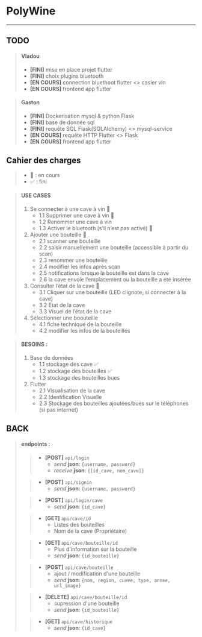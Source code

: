 # PolyWine

----

## TODO
> #### Vladou
> - **[FINI]** mise en place projet flutter
> - **[FINI]** choix plugins bluetooth
> - **[EN COURS]** connection bluethoot flutter <> casier vin
> - **[EN COURS]** frontend app flutter

> #### Gaston
> - **[FINI]** Dockerisation mysql & python Flask
> - **[FINI]** base de donnée sql
> - **[FINI]** requête SQL Flask(SQLAlchemy) <> mysql-service
> - **[EN COURS]** requête HTTP Flutter <> Flask
> - **[EN COURS]** frontend app flutter

## Cahier des charges 
> - 🔨 : en cours
> - ✅ : fini 

> #### USE CASES
> 1. Se connecter à une cave à vin 🔨
>     - 1.1 Supprimer une cave à vin	🔨
>     - 1.2 Renommer une cave à vin
>     - 1.3 Activer le bluetooth (s’il n’est pas activé) 🔨
> 2. Ajouter une bouteille 🔨
>     - 2.1 scanner une bouteille
>     - 2.2 saisir manuellement une bouteille (accessible à partir du scan)
>     - 2.3 renommer une bouteille
>     - 2.4 modifier les infos après scan
>     - 2.5 notifications lorsque la bouteille est dans la cave
>     - 2.6 la cave envoie l’emplacement ou la bouteille a été insérée
> 3. Consulter l’état de la cave 🔨
>     - 3.1 Cliquer sur une bouteille (LED clignote, si connecter à la cave)
>     - 3.2 Etat de la cave
>     - 3.3 Visuel de l’état de la cave
> 4. Sélectionner une boouteille
>     - 4.1 fiche technique de la bouteille
>     - 4.2 modifier les infos de la bouteilles

> #### BESOINS :
> 1. Base de données 
>	    - 1.1 stockage des cave ✅
>	    - 1.2 stockage des bouteilles ✅
>	    - 1.3 stockage des bouteilles bues 
> 2. Flutter
>    - 2.1 Visualisation de la cave
>    - 2.2 Identification Visuelle
>    - 2.3 Stockage des bouteilles ajoutées/bues sur le téléphones (si pas internet) 




## BACK

>#### endpoints :
>>-  **[POST]** `api/login`
>>      - *send* **json**: `{username, password}`
>>      - *receive* **json**: `{[id_cave, nom_cave]}`
>
>>- **[POST]** `api/signin`
>>     - *send* **json**: `{username, password}`
>
>>- **[POST]** `api/login/cave`
>>     - *send* **json**: `{id_cave}`
>
>>- **[GET]** `api/cave/id`
>>     - Listes des bouteilles
>>     - Nom de la cave (Propriétaire)
>
>>- **[GET]** `api/cave/bouteille/id` 
>>     - Plus d'information sur la bouteille
>>     - *send* **json**: `{id_bouteille}`
>
>>- **[POST]** `api/cave/bouteille`
>>     - ajout / modification d'une bouteille
>>     - *send* **json**: `{nom, region, cuvee, type, annee, url_image}`
>
>>- **[DELETE]** `api/cave/bouteille/id`
>>     - supression d'une bouteille
>>     - *send* **json**: `{id_bouteille}` 
>
>>- **[GET]** `api/cave/historique`
>>     - *send* **json**: `{id_cave}` 
